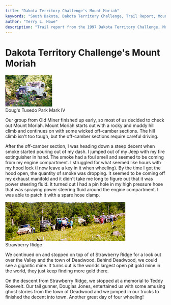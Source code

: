 ```yaml
---
title: "Dakota Territory Challenge's Mount Moriah"
keywords: "South Dakota, Dakota Territory Challenge, Trail Report, Mount Moriah"
author: "Terry L. Howe"
description: "Trail report from the 1997 Dakota Territory Challenge, Mount Moriah."
---
```

# Dakota Territory Challenge's Mount Moriah

[![Doug's '66 CJ-5A](/img/terry/trail/sd9712_.jpg)](/img/terry/trail/sd9712.jpg)   
Doug's Tuxedo Park Mark IV 

Our group from Old Miner finished up early, so most of us decided to check out Mount Moriah. Mount Moriah starts out with a rocky and muddy hill climb and continues on with some wicked off-camber sections. The hill climb isn't too tough, but the off-camber sections require careful driving.

After the off-camber section, I was heading down a steep decent when smoke started pouring out of my dash. I jumped out of my Jeep with my fire extinguisher in hand. The smoke had a foul smell and seemed to be coming from my engine compartment. I struggled for what seemed like hours with my hood lock (I now leave a key in it when wheeling). By the time I got the hood open, the quantity of smoke was dropping. It seemed to be coming off my exhaust manifold and it didn't take me long to figure out that it was power steering fluid. It turned out I had a pin hole in my high pressure hose that was spraying power steering fluid around the engine compartment. I was able to patch it with a spare hose clamp.

[![Strawberry Ridge](/img/terry/trail/sd9711.jpg)](/img/terry/trail/sd9711.jpg)   
Strawberry Ridge 

We continued on and stopped on top of of Strawberry Ridge for a look out over the Valley and the town of Deadwood. Behind Deadwood, we could see a gigantic mine. It turns out is the worlds largest open pit gold mine in the world, they just keep finding more gold there.

On the descent from Strawberry Ridge, we stopped at a memorial to Teddy Rosevelt. Our tail gunner, Douglas Jones, entertained us with some amusing ghost stories from the town of Deadwood and we jumped in our trucks to finished the decent into town. Another great day of four wheeling!
